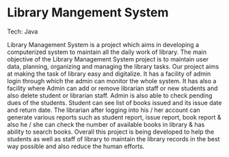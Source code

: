 # Library Mangement System 

Tech: Java

Library Management System is a project which aims in developing a computerized system to maintain all the daily work of library. The main objective of the Library Management System project is to maintain user data, planning, organizing and managing the library tasks. Our project aims at making the task of library easy and digitalize. It has a facility of admin login through which the admin can monitor the whole system. It has also a facility where Admin can add or remove librarian staff
or new students and also delete student or librarian staff. Admin is also able to check pending dues of the students. Student can see list of books issued and its issue date and return date. The librarian after logging into his / her account can generate various reports such as student report, issue report, book report & also he / she can check the number of available books in library & has ability to search books. Overall this project is being developed to help the students as well as staff of library to maintain the library records in the best way possible and also reduce the human efforts.
